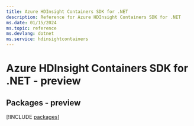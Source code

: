 ```yaml
---
title: Azure HDInsight Containers SDK for .NET
description: Reference for Azure HDInsight Containers SDK for .NET
ms.date: 01/15/2024
ms.topic: reference
ms.devlang: dotnet
ms.service: hdinsightcontainers
---
```

# Azure HDInsight Containers SDK for .NET - preview
## Packages - preview
[!INCLUDE [packages](hdinsight-containers-index.md)]